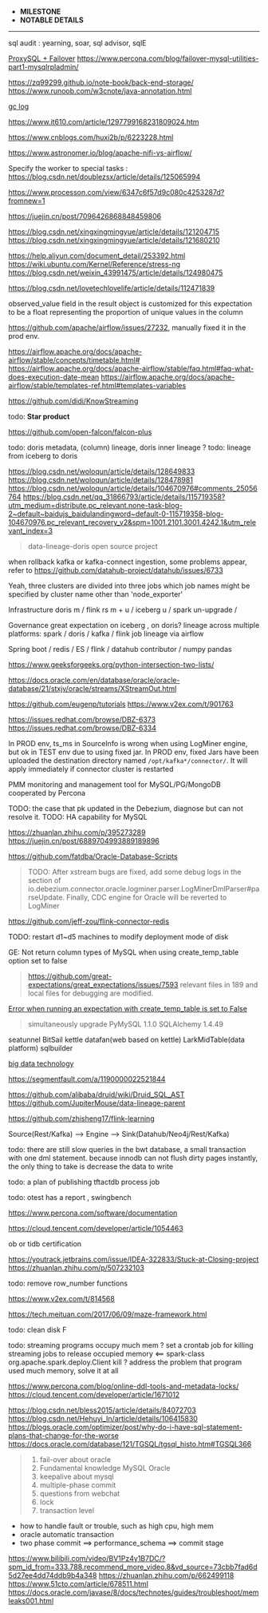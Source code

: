 * **MILESTONE** 
* **NOTABLE DETAILS**
***************************************************************************************************************************************************************************************************
sql audit : yearning, soar, sql advisor, sqlE

[ProxySQL + Failover](https://proxysql.com/documentation/Frequently-Asked-Questions/)
https://www.percona.com/blog/failover-mysql-utilities-part1-mysqlrpladmin/

https://zq99299.github.io/note-book/back-end-storage/
https://www.runoob.com/w3cnote/java-annotation.html

[gc log](https://www.cnblogs.com/wuzhenzhao/p/12486840.html)

https://www.it610.com/article/1297799168231809024.htm

https://www.cnblogs.com/huxi2b/p/6223228.html

https://www.astronomer.io/blog/apache-nifi-vs-airflow/

Specify the worker to special tasks : https://blog.csdn.net/doublezsx/article/details/125065994 

https://www.processon.com/view/6347c6f57d9c080c4253287d?fromnew=1

https://juejin.cn/post/7096426868848459806

https://blog.csdn.net/xingxingmingyue/article/details/121204715
https://blog.csdn.net/xingxingmingyue/article/details/121680210

https://help.aliyun.com/document_detail/253392.html
https://wiki.ubuntu.com/Kernel/Reference/stress-ng
https://blog.csdn.net/weixin_43991475/article/details/124980475

https://blog.csdn.net/lovetechlovelife/article/details/112471839

observed_value field in the result object is customized for this expectation to be a float representing the proportion of unique values in the column

https://github.com/apache/airflow/issues/27232, manually fixed it in the prod env.

https://airflow.apache.org/docs/apache-airflow/stable/concepts/timetable.html#
https://airflow.apache.org/docs/apache-airflow/stable/faq.html#faq-what-does-execution-date-mean
https://airflow.apache.org/docs/apache-airflow/stable/templates-ref.html#templates-variables

https://github.com/didi/KnowStreaming

todo: **Star product**

https://github.com/open-falcon/falcon-plus

todo: doris metadata, (column) lineage, doris inner lineage ?
todo: lineage from iceberg to doris

https://blog.csdn.net/woloqun/article/details/128649833
https://blog.csdn.net/woloqun/article/details/128478981
https://blog.csdn.net/woloqun/article/details/104670976#comments_25056764
https://blog.csdn.net/qq_31866793/article/details/115719358?utm_medium=distribute.pc_relevant.none-task-blog-2~default~baidujs_baidulandingword~default-0-115719358-blog-104670976.pc_relevant_recovery_v2&spm=1001.2101.3001.4242.1&utm_relevant_index=3

> data-lineage-doris open source project

when rollback kafka or kafka-connect ingestion, some problems appear, refer to https://github.com/datahub-project/datahub/issues/6733 

Yeah, three clusters are divided into three jobs which job names might be specified by cluster name other than 'node_exporter'

Infrastructure
doris m / flink rs m + u / iceberg u / spark un-upgrade / 

Governance
great expectation on iceberg , on doris?
lineage across multiple platforms: spark / doris / kafka / flink 
job lineage via airflow 

Spring boot / redis / ES / flink / datahub contributor / numpy pandas

https://www.geeksforgeeks.org/python-intersection-two-lists/

https://docs.oracle.com/en/database/oracle/oracle-database/21/stxjv/oracle/streams/XStreamOut.html

https://github.com/eugenp/tutorials
https://www.v2ex.com/t/901763

https://issues.redhat.com/browse/DBZ-6373
https://issues.redhat.com/browse/DBZ-6334

In PROD env, ts_ms in SourceInfo is wrong when using LogMiner engine, but ok in TEST env due to using fixed jar.
In PROD env, fixed Jars have been uploaded the destination directory named `/opt/kafka*/connector/`. It will apply immediately if connector cluster is restarted

PMM monitoring and management tool for MySQL/PG/MongoDB cooperated by Percona

TODO: the case that pk updated in the Debezium, diagnose but can not resolve it.
TODO: HA capability for MySQL

https://zhuanlan.zhihu.com/p/395273289
https://juejin.cn/post/6889704993889189896

https://github.com/fatdba/Oracle-Database-Scripts

> TODO: After xstream bugs are fixed, add some debug logs in the section of io.debezium.connector.oracle.logminer.parser.LogMinerDmlParser#parseUpdate.
> Finally, CDC engine for Oracle will be reverted to LogMiner 

https://github.com/jeff-zou/flink-connector-redis

TODO: restart d1~d5 machines to modify deployment mode of disk

GE: Not return column types of MySQL when using create_temp_table option set to false
> https://github.com/great-expectations/great_expectations/issues/7593
> relevant files in 189 and local files for debugging are modified. 

[Error when running an expectation with create_temp_table is set to False](https://github.com/great-expectations/great_expectations/issues/8325)
> simultaneously upgrade PyMySQL 1.1.0 SQLAlchemy 1.4.49

seatunnel BitSail kettle datafan(web based on kettle) LarkMidTable(data platform) sqlbuilder

[big data technology](https://github.com/fancyChuan/bigdata-hub)

https://segmentfault.com/a/1190000022521844

https://github.com/alibaba/druid/wiki/Druid_SQL_AST
https://github.com/JupiterMouse/data-lineage-parent

https://github.com/zhisheng17/flink-learning

Source(Rest/Kafka) --> Engine --> Sink(Datahub/Neo4j/Rest/Kafka)

todo: there are still slow queries in the bwt database, a small transaction with one dml statement.
because innodb can not flush dirty pages instantly, the only thing to take is decrease the data to write

todo: a plan of publishing tftactdb process job

todo: otest has a report , swingbench

https://www.percona.com/software/documentation

https://cloud.tencent.com/developer/article/1054463

ob or tidb certification 

https://youtrack.jetbrains.com/issue/IDEA-322833/Stuck-at-Closing-project
https://zhuanlan.zhihu.com/p/507232103

todo: remove row_number functions

https://www.v2ex.com/t/814568

https://tech.meituan.com/2017/06/09/maze-framework.html

todo: clean disk F

todo: streaming programs occupy much mem
? set a crontab job for killing streaming jobs to release occupied memory <== spark-class org.apache.spark.deploy.Client kill <master url> <driver ID>
? address the problem that program used much memory, solve it at all

https://www.percona.com/blog/online-ddl-tools-and-metadata-locks/
https://cloud.tencent.com/developer/article/1671012

https://blog.csdn.net/bless2015/article/details/84072703
https://blog.csdn.net/Hehuyi_In/article/details/106415830
https://blogs.oracle.com/optimizer/post/why-do-i-have-sql-statement-plans-that-change-for-the-worse
https://docs.oracle.com/database/121/TGSQL/tgsql_histo.htm#TGSQL366


>1. fail-over about oracle 
>2. Fundamental knowledge MySQL Oracle
>3. keepalive about mysql
>4. multiple-phase commit
>5. questions from webchat
>6. lock
>7. transaction level

* how to handle fault or trouble, such as high cpu, high mem
* oracle automatic transaction
* two phase commit ==> performance_schema ==> commit stage

https://www.bilibili.com/video/BV1Pz4y1B7DC/?spm_id_from=333.788.recommend_more_video.8&vd_source=73cbb7fad6d5d27ee4dd74ddb9b4a348
https://zhuanlan.zhihu.com/p/662499118
https://www.51cto.com/article/678511.html
https://docs.oracle.com/javase/8/docs/technotes/guides/troubleshoot/memleaks001.html
